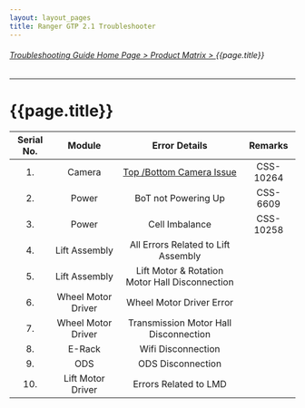 ```yaml
---
layout: layout_pages
title: Ranger GTP 2.1 Troubleshooter
---
```

###### [Troubleshooting Guide Home Page > ](https://mridula-techwriter.github.io/GO-Manufacturing-Team-Doc/)[Product Matrix > ](Product-Matrix.md){{page.title}} 
---
# {{page.title}}


| Serial No. | Module | Error Details | Remarks |
| :---: | :---: | :---: | :---: |
| 1. |Camera | [Top /Bottom Camera Issue](/Camera_ts/Butler_Top_Bottom_DM_Not_Found.md) | CSS-10264  |
| 2. |Power | BoT not Powering Up | CSS-6609  |
| 3. |Power | Cell Imbalance | CSS-10258  |
| 4. |Lift Assembly | All Errors Related to Lift Assembly |   |
| 5. |Lift Assembly | Lift Motor & Rotation Motor Hall Disconnection |   |
| 6. |Wheel Motor Driver | Wheel Motor Driver Error |    |
| 7. |Wheel Motor Driver | Transmission Motor Hall Disconnection |    |
| 8. |E-Rack | Wifi Disconnection |    |
| 9. |ODS | ODS Disconnection |    |
| 10. |Lift Motor Driver | Errors Related to LMD |    |



